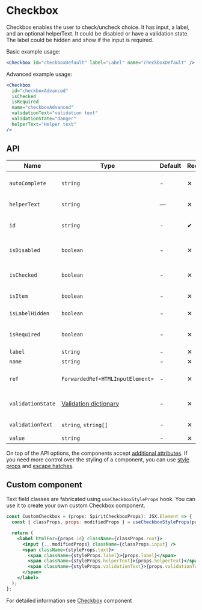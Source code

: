 # Checkbox

Checkbox enables the user to check/uncheck choice.
It has input, a label, and an optional helperText.
It could be disabled or have a validation state.
The label could be hidden and show if the input is required.

Basic example usage:

```jsx
<Checkbox id="checkboxDefault" label="Label" name="checkboxDefault" />
```

Advanced example usage:

```jsx
<Checkbox
  id="checkboxAdvanced"
  isChecked
  isRequired
  name="checkboxAdvanced"
  validationText="validation text"
  validationState="danger"
  helperText="Helper text"
/>
```

## API

| Name              | Type                                           | Default | Required | Description                                          |
| ----------------- | ---------------------------------------------- | ------- | -------- | ---------------------------------------------------- |
| `autoComplete`    | `string`                                       | -       | ✕        | [Automated assistance in filling][autocomplete-attr] |
| `helperText`      | `string`                                       | —       | ✕        | Custom helper text                                   |
| `id`              | `string`                                       | -       | ✔        | Input and label identification                       |
| `isDisabled`      | `boolean`                                      | -       | ✕        | Whether is field disabled                            |
| `isChecked`       | `boolean`                                      | -       | ✕        | Whether is field checked                             |
| `isItem`          | `boolean`                                      | -       | ✕        | To render in [Item][item] mode                       |
| `isLabelHidden`   | `boolean`                                      | -       | ✕        | Whether is label hidden                              |
| `isRequired`      | `boolean`                                      | -       | ✕        | Whether is field required                            |
| `label`           | `string`                                       | -       | ✕        | Label text                                           |
| `name`            | `string`                                       | -       | ✕        | Input name                                           |
| `ref`             | `ForwardedRef<HTMLInputElement>`               | -       | ✕        | Input element reference                              |
| `validationState` | [Validation dictionary][dictionary-validation] | -       | ✕        | Type of validation state.                            |
| `validationText`  | `string`, `string[]`                           | -       | ✕        | Validation text                                      |
| `value`           | `string`                                       | -       | ✕        | Input value                                          |

On top of the API options, the components accept [additional attributes][readme-additional-attributes].
If you need more control over the styling of a component, you can use [style props][readme-style-props]
and [escape hatches][readme-escape-hatches].

## Custom component

Text field classes are fabricated using `useCheckboxStyleProps` hook. You can use it to create your own custom Checkbox component.

```jsx
const CustomCheckbox = (props: SpiritCheckboxProps): JSX.Element => {
  const { classProps, props: modifiedProps } = useCheckboxStyleProps(props);

  return (
    <label htmlFor={props.id} className={classProps.root}>
      <input {...modifiedProps} className={classProps.input} />
      <span className={styleProps.text}>
        <span className={styleProps.label}>{props.label}</span>
        <span className={styleProps.helperText}>{props.helperText}</span>
        <span className={styleProps.validationText}>{props.validationText}</span>
      </span>
    </label>
  );
};
```

For detailed information see [Checkbox](https://github.com/lmc-eu/spirit-design-system/blob/main/packages/web/src/scss/components/Checkbox/README.md) component

[autocomplete-attr]: https://developer.mozilla.org/en-US/docs/Web/HTML/Attributes/autocomplete
[dictionary-validation]: https://github.com/lmc-eu/spirit-design-system/blob/main/docs/DICTIONARIES.md#validation
[item]: https://github.com/lmc-eu/spirit-design-system/blob/main/packages/web-react/src/components/Item/README.md
[readme-additional-attributes]: https://github.com/lmc-eu/spirit-design-system/blob/main/packages/web-react/README.md#additional-attributes
[readme-escape-hatches]: https://github.com/lmc-eu/spirit-design-system/blob/main/packages/web-react/README.md#escape-hatches
[readme-style-props]: https://github.com/lmc-eu/spirit-design-system/blob/main/packages/web-react/README.md#style-props
